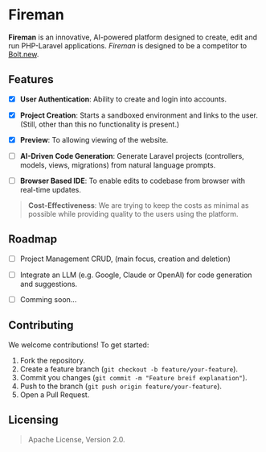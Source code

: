 # Fireman

**Fireman** is an innovative, AI-powered platform designed to create, edit and run PHP-Laravel applications. _Fireman_ is designed to be a competitor to [Bolt.new](https://bolt.new/).

## Features
- [x] **User Authentication**: Ability to create and login into accounts.

- [x] **Project Creation**: Starts a sandboxed environment and links to the user. (Still, other than this no functionality is present.)

- [x] **Preview**: To allowing viewing of the website.

- [ ] **AI-Driven Code Generation**: Generate Laravel projects (controllers, models, views, migrations) from natural language prompts. 

- [ ] **Browser Based IDE**: To enable edits to codebase from browser with real-time updates. 

> **Cost-Effectiveness**: We are trying to keep the costs as minimal as possible while providing quality to the users using the platform.

## Roadmap
- [ ] Project Management CRUD, (main focus, creation and deletion)

- [ ] Integrate an LLM (e.g. Google, Claude or OpenAI) for code generation and suggestions.

- [ ] Comming soon...


## Contributing
We welcome contributions! To get started:
1. Fork the repository.
2. Create a feature branch (`git checkout -b feature/your-feature`).
3. Commit you changes (`git commit -m "Feature breif explanation"`).
4. Push to the branch (`git push origin feature/your-feature`).
5. Open a Pull Request.

## Licensing
> Apache License, Version 2.0.